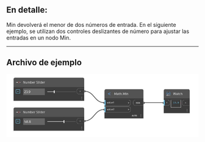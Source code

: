 ## En detalle:
Min devolverá el menor de dos números de entrada. En el siguiente ejemplo, se utilizan dos controles deslizantes de número para ajustar las entradas en un nodo Min.
___
## Archivo de ejemplo

![Min (value1, value2)](./DSCore.Math.Min(value1,%20value2)_img.jpg)

